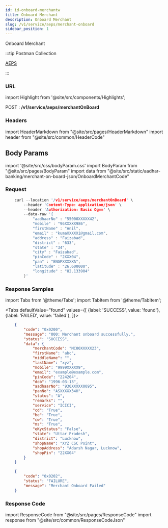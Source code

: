 ```yaml
---
id: id-onboard-merchantw
title: Onboard Merchant
description: Onboard Merchant
slug: /v1/service/aeps/merchant-onboard
sidebar_position: 1
---
```


Onboard Merchant

:::tip Postman Collection

<a href="https://www.google.com" target="_blank">AEPS</a>

:::

### URL

import Highlight from '@site/src/components/Highlights';

<Highlight className="post">POST</Highlight> : <strong>/v1/service/aeps/merchantOnBoard</strong>

### Headers

import HeaderMarkdown from "@site/src/pages/HeaderMarkdown"
import header from "@site/src/common/HeaderCode"

<HeaderMarkdown data={header}/>

## Body Params

import '@site/src/css/bodyParam.css'
import BodyParam from "@site/src/pages/BodyParam"
import data from "@site/src/static/aadhar-banking/merchant-on-board-json/OnboardMerchantCode"

<BodyParam data={data}/>

### Request

```c title="Example Request"
    curl --location '/v1/service/aeps/merchantOnBoard' \
        --header 'Content-Type: application/json' \
        --header 'Authorization: Basic Og==' \
        --data-raw '{
            "aadhaarNo" : "55000XXXXX42",
            "mobile" : "96XXXXX986",
            "firstName" : "Anil",
            "email" : "kumaXXXXXi@gmail.com",
            "address" : "Faizabad",
            "district" : "633",
            "state" : "34",
            "city" : "Faizabad",
            "pinCode" : "2XXX04",
            "pan" : "ENGPXXXXXA",
            "latitude" : "26.600000",
            "longitude" : "82.133904"
        }'
```

### Response Samples

import Tabs from '@theme/Tabs';
import TabItem from '@theme/TabItem';

<Tabs
    defaultValue="found"
    values={[
        {label: 'SUCCESS', value: 'found'},
        {label: 'FAILED', value: 'failed'},
    ]}>

<TabItem value="found">

```json
    {
        "code": "0x0200",
        "message": "000: Merchant onboard successfully.",
        "status": "SUCCESS",
        "data": {
            "merchantCode": "MC00XXXXX23",
            "firstName": "abc",
            "middleName": "",
            "lastName": "xyz",
            "mobile": "9999XXXXX9",
            "email": "example@example.com",
            "pinCode": "224204",
            "dob": "1996-03-13",
            "aadhaarNo": "930XXXXX0095",
            "panNo": "ASXXXXX34H",
            "status": "A",
            "remarks": "",
            "service": "ICICI",
            "cd": "True",
            "be": "True",
            "cw": "True",
            "ms": "True",
            "eKycStatus": "False",
            "state": "Uttar Pradesh",
            "district": "Lucknow",
            "shopName": "XYZ CSC Point",
            "shopAddress": "Adarsh Nagar, Lucknow",
            "shopPin": "22XX04"
        }
    }
```

</TabItem>

<TabItem value="failed">

```json
    {
        "code": "0x0202",
        "status": "FAILURE",
        "message": "Merchant Onboard Failed"
    }
```

</TabItem>
</Tabs>

### Response Code

import ResponseCode from "@site/src/pages/ResponseCode"
import response from "@site/src/common/ResponseCodeJson"

<ResponseCode data={response}/>
